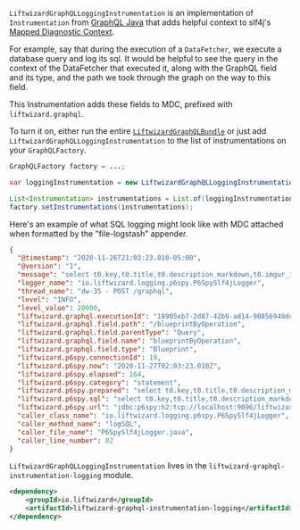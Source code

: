 `LiftwizardGraphQLLoggingInstrumentation` is an implementation of `Instrumentation` from [GraphQL Java](https://www.graphql-java.com/) that adds helpful context to slf4j's [Mapped Diagnostic Context](http://www.slf4j.org/manual.html#mdc).

For example, say that during the execution of a `DataFetcher`, we execute a database query and log its sql. It would be helpful to see the query in the context of the DataFetcher that executed it, along with the GraphQL field and its type, and the path we took through the graph on the way to this field.

This Instrumentation adds these fields to MDC, prefixed with `liftwizard.graphql`.

To turn it on, either run the entire [`LiftwizardGraphQLBundle`](graphql/bundle.md) or just add `LiftwizardGraphQLLoggingInstrumentation` to the list of instrumentations on your `GraphQLFactory`.

```java
GraphQLFactory factory = ...;

var loggingInstrumentation = new LiftwizardGraphQLLoggingInstrumentation();

List<Instrumentation> instrumentations = List.of(loggingInstrumentation);
factory.setInstrumentations(instrumentations);
```

Here's an example of what SQL logging might look like with MDC attached when formatted by the "file-logstash" appender.

```json
{
  "@timestamp": "2020-11-26T21:03:23.010-05:00",
  "@version": "1",
  "message": "select t0.key,t0.title,t0.description_markdown,t0.imgur_image_id,t0.created_by_id,t0.created_on,t0.last_updated_by_id,t0.system_from,t0.system_to from BLUEPRINT t0 inner join FIREBASE_USER t1 on t0.created_by_id = t1.user_id where  t1.system_to = '9999-12-01T18:59:00.000-0500' and substr(t1.display_name,1,9) = 'factorioi' and t0.system_to = '9999-12-01T18:59:00.000-0500'",
  "logger_name": "io.liftwizard.logging.p6spy.P6SpySlf4jLogger",
  "thread_name": "dw-35 - POST /graphql",
  "level": "INFO",
  "level_value": 20000,
  "liftwizard.graphql.executionId": "18905eb7-2d87-42b9-ad14-90856949dc4e",
  "liftwizard.graphql.field.path": "/blueprintByOperation",
  "liftwizard.graphql.field.parentType": "Query",
  "liftwizard.graphql.field.name": "blueprintByOperation",
  "liftwizard.graphql.field.type": "Blueprint",
  "liftwizard.p6spy.connectionId": 19,
  "liftwizard.p6spy.now": "2020-11-27T02:03:23.010Z",
  "liftwizard.p6spy.elapsed": 164,
  "liftwizard.p6spy.category": "statement",
  "liftwizard.p6spy.prepared": "select t0.key,t0.title,t0.description_markdown,t0.imgur_image_id,t0.created_by_id,t0.created_on,t0.last_updated_by_id,t0.system_from,t0.system_to from BLUEPRINT t0 inner join FIREBASE_USER t1 on t0.created_by_id = t1.user_id where  t1.system_to = ? and substr(t1.display_name,1,9) = ? and t0.system_to = ?",
  "liftwizard.p6spy.sql": "select t0.key,t0.title,t0.description_markdown,t0.imgur_image_id,t0.created_by_id,t0.created_on,t0.last_updated_by_id,t0.system_from,t0.system_to from BLUEPRINT t0 inner join FIREBASE_USER t1 on t0.created_by_id = t1.user_id where  t1.system_to = '9999-12-01T18:59:00.000-0500' and substr(t1.display_name,1,9) = 'factorioi' and t0.system_to = '9999-12-01T18:59:00.000-0500'",
  "liftwizard.p6spy.url": "jdbc:p6spy:h2:tcp://localhost:9096/liftwizard-app-h2;query_timeout=600000",
  "caller_class_name": "io.liftwizard.logging.p6spy.P6SpySlf4jLogger",
  "caller_method_name": "logSQL",
  "caller_file_name": "P6SpySlf4jLogger.java",
  "caller_line_number": 82
}
```

`LiftwizardGraphQLLoggingInstrumentation` lives in the `liftwizard-graphql-instrumentation-logging` module.

```xml
<dependency>
    <groupId>io.liftwizard</groupId>
    <artifactId>liftwizard-graphql-instrumentation-logging</artifactId>
</dependency>
```
